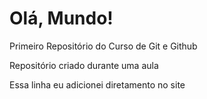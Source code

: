 # Olá, Mundo!
 Primeiro Repositório do Curso de Git e Github

 Repositório criado durante uma aula 

Essa linha eu adicionei diretamento no site
